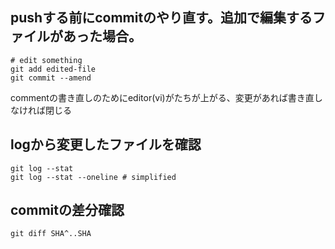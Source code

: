 

pushする前にcommitのやり直す。追加で編集するファイルがあった場合。
---------------
```
# edit something
git add edited-file
git commit --amend
```
commentの書き直しのためにeditor(vi)がたちが上がる、変更があれば書き直しなければ閉じる


logから変更したファイルを確認
--------------
```
git log --stat 
git log --stat --oneline # simplified 
```


commitの差分確認
-------------
```
git diff SHA^..SHA
```
